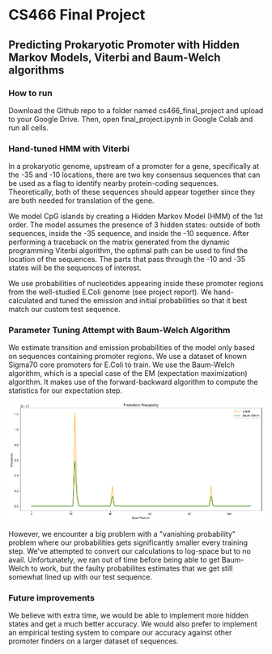 # CS466 Final Project

## Predicting Prokaryotic Promoter with Hidden Markov Models, Viterbi and Baum-Welch algorithms

### How to run

Download the Github repo to a folder named cs466_final_project and upload to your Google Drive.
Then, open final_project.ipynb in Google Colab and run all cells.

### Hand-tuned HMM with Viterbi

In a prokaryotic genome, upstream of a promoter for a gene, specifically at the -35 and -10 locations, there are two key consensus sequences that can be used as a flag to identify nearby protein-coding sequences. Theoretically, both of these sequences should appear together since they are both needed for translation of the gene.

We model CpG islands by creating a Hidden Markov Model (HMM) of the 1st order. The model assumes the presence of 3 hidden states: outside of both sequences, inside the -35 sequence, and inside the -10 sequence. After performing a traceback on the matrix generated from the dynamic programming Viterbi algorithm, the optimal path can be used to find the location of the sequences. The parts that pass through the -10 and -35 states will be the sequences of interest.

We use probabilities of nucleotides appearing inside these promoter regions from the well-studied E.Coli genome (see project report). We hand-calculated and tuned the emission and initial probabilities so that it best match our custom test sequence.

### Parameter Tuning Attempt with Baum-Welch Algorithm

We estimate transition and emission probabilities of the model only based on sequences containing promoter regions. We use a dataset of known Sigma70 core promoters for E.Coli to train. We use the Baum-Welch algorithm, which is a special case of the EM (expectation maximization) algorithm. It makes use of the forward-backward algorithm to compute the statistics for our expectation step.

![Baum-Welch Prediction](images/bw.png)

However, we encounter a big problem with a "vanishing probability" problem where our probabilities gets significantly smaller every training step. We've attempted to convert our calculations to log-space but to no avail. Unfortunately, we ran out of time before being able to get Baum-Welch to work, but the faulty probabilites estimates that we get still somewhat lined up with our test sequence.

### Future improvements

We believe with extra time, we would be able to implement more hidden states and get a much better accuracy. We would also prefer to implement an empirical testing system to compare our accuracy against other promoter finders on a larger dataset of sequences.

